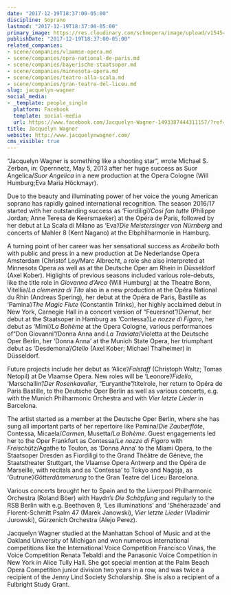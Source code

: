 ```yaml
---
date: "2017-12-19T18:37:00-05:00"
discipline: Soprano
lastmod: "2017-12-19T18:37:00-05:00"
primary_image: https://res.cloudinary.com/schmopera/image/upload/v1545409169/media/webhook-uploads/1513726590160/Jacquelyn%2BWagner%2BPhoto%2B1%2BLarge.jpg.jpg
publishDate: "2017-12-19T18:37:00-05:00"
related_companies:
- scene/companies/vlaamse-opera.md
- scene/companies/opra-national-de-paris.md
- scene/companies/bayerische-staatsoper.md
- scene/companies/minnesota-opera.md
- scene/companies/teatro-alla-scala.md
- scene/companies/gran-teatre-del-liceu.md
slug: jacquelyn-wagner
social_media:
- _template: people_single
  platform: Facebook
  template: social-media
  url: https://www.facebook.com/Jacquelyn-Wagner-1493387444311157/?ref=hl
title: Jacquelyn Wagner
website: http://www.jacquelynwagner.com/
cms_visible: true
---
```


“Jacquelyn Wagner is something like a shooting star”, wrote Michael S. Zerban, in: Opernnetz, May 5, 2013 after her huge success as Suor Angelica/*Suor Angelica* in a new production at the Opera Cologne (Will Humburg;Eva Maria Höckmayr). 

Due to the beauty and illuminating power of her voice the young American soprano has rapidly gained international recognition. The season 2016/17 started with her outstanding success as ‘Fiordiligi’/*Cosi fan tutte* (Philippe Jordan; Anne Teresa de Keersmaeker) at the Opéra de Paris, followed by her debut at La Scala di Milano as ‘Eva’/*Die Meistersinger von Nürnberg* and concerts of Mahler 8 (Kent Nagano) at the Elbphilharmonie in Hamburg. 

A turning point of her career was her sensational success as *Arabella* both with public and press in a new production at De Nederlandse Opera Amsterdam (Christof Loy/Marc Albrecht, a role she also interpreted at Minnesota Opera as well as at the Deutsche Oper am Rhein in Düsseldorf (Axel Kober). Higlights of previous seasons included various role-debuts, like the title role in *Giovanna d’Arco* (Will Humburg) at the Theatre Bonn, Vitellia/*La clemenza di Tito* also in a new production at the Opéra National du Rhin (Andreas Spering), her debut at the Opéra de Paris, Bastille as ‘Pamina’/*The Magic Flute* (Constantin Trinks), her highly acclaimed debut in New York, Carnegie Hall in a concert version of “Feuersnot”/*Diemut*, her debut at the Staatsoper in Hamburg as ‘Contessa’/*Le nozze di Figaro*, her debut as ‘Mimi’/*La Bohème* at the Opera Cologne, various performances of“Don Giovanni”/Donna Anna and *La Traviata*/Violetta at the Deutsche Oper Berlin, her ‘Donna Anna’ at the Munich State Opera, her triumphant debut as ‘Desdemona’/*Otello* (Axel Kober; Michael Thalheimer) in Düsseldorf.

Future projects include her debut as ‘Alice’/*Falstaff* (Christoph Waltz; Tomas Netopil) at De Vlaamse Opera. New roles will be ‘Leonore’/*Fidelio*, ‘Marschallin’/*Der Rosenkavalier*, “Euryanthe”/titelrole, her return to Opéra de Paris Bastille, to the Deutsche Oper Berlin as well as various concerts, e.g. with the Munich Philharmonic Orchestra and with *Vier letzte Lieder* in Barcelona.

The artist started as a member at the Deutsche Oper Berlin, where she has sung all important parts of her repertoire like Pamina/*Die Zauberflöte*, Contessa, Micaela/*Carmen*‚ Musetta/*La Bohème*. Guest engagements led her to the Oper Frankfurt as Contessa/*Le nozze di Figaro* with *Freischütz*/Agathe to Toulon, as ‘Donna Anna’  to the Miami Opera, to the Staatsoper Dresden as Fiordiligi to the Grand Théâtre de Génève, the Staatstheater Stuttgart, the Vlaamse Opera Antwerp and the Opéra de Marseille, with recitals and as ‘Contessa’ to Tokyo and Nagoja, as ‘Gutrune’/*Götterdämmerung* to the Gran Teatre del Liceu Barcelona. 

Various concerts brought her to Spain and to the Liverpool Philharmonic Orchestra (Roland Böer) with Haydn’s *Die Schöpfung* and regularly to the RSB Berlin with e.g. Beethoven 9, ‘Les illuminations’ and ‘Shéhérazade’ and Florent-Schmitt Psalm 47 (Marek Janowski), *Vier letzte Lieder* (Vladimir Jurowski), Gürzenich Orchestra (Alejo Perez).

Jacquelyn Wagner studied at the Manhattan School of Music and at the Oakland University of Michigan and won numerous international competitions like the International Voice Competition Francisco Vinas, the Voice Competition Renata Tebaldi and the Panasonic Voice Competition in New York in Alice Tully Hall. She got special mention at the Palm Beach Opera Competition junior division two years in a row, and was twice a recipient of the Jenny Lind Society Scholarship. She is also a recipient of a Fulbright Study Grant. 
